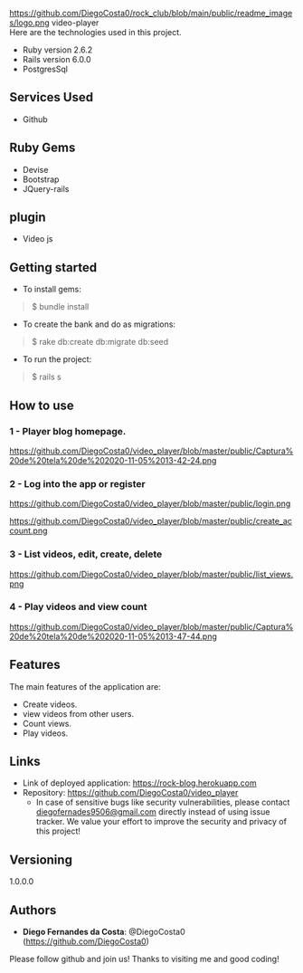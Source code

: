 https://github.com/DiegoCosta0/rock_club/blob/main/public/readme_images/logo.png
video-player	
Here are the technologies used in this project.

* Ruby version  2.6.2
* Rails version 6.0.0
* PostgresSql


## Services Used

* Github

## Ruby Gems
* Devise
* Bootstrap
* JQuery-rails

## plugin
* Video js

## Getting started

* To install gems:
>    $ bundle install
* To create the bank and do as migrations:
>    $ rake db:create db:migrate db:seed
* To run the project:
>    $ rails s
## How to use

### 1 - Player blog homepage.

https://github.com/DiegoCosta0/video_player/blob/master/public/Captura%20de%20tela%20de%202020-11-05%2013-42-24.png

### 2 - Log into the app or register

https://github.com/DiegoCosta0/video_player/blob/master/public/login.png

https://github.com/DiegoCosta0/video_player/blob/master/public/create_account.png

### 3 - List videos, edit, create, delete

https://github.com/DiegoCosta0/video_player/blob/master/public/list_views.png

### 4 - Play videos and view count

https://github.com/DiegoCosta0/video_player/blob/master/public/Captura%20de%20tela%20de%202020-11-05%2013-47-44.png


## Features

The main features of the application are:
 - Create videos.
 - view videos from other users.
 - Count views.
 - Play videos.


## Links

  - Link of deployed application: https://rock-blog.herokuapp.com
  - Repository: https://github.com/DiegoCosta0/video_player
    - In case of sensitive bugs like security vulnerabilities, please contact
      diegofernades9506@gmail.com directly instead of using issue tracker. We value your effort
      to improve the security and privacy of this project!


## Versioning

1.0.0.0


## Authors

* **Diego Fernandes da Costa**: @DiegoCosta0 (https://github.com/DiegoCosta0)


Please follow github and join us!
Thanks to visiting me and good coding!
